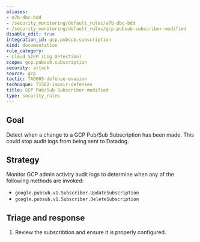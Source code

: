 ```yaml
---
aliases:
- a7b-dbc-bdd
- /security_monitoring/default_rules/a7b-dbc-bdd
- /security_monitoring/default_rules/gcp-pubsub-subscriber-modified
disable_edit: true
integration_id: gcp.pubsub.subscription
kind: documentation
rule_category:
- Cloud SIEM (Log Detection)
scope: gcp.pubsub.subscription
security: attack
source: gcp
tactic: TA0005-defense-evasion
technique: T1562-impair-defenses
title: GCP Pub/Sub Subscriber modified
type: security_rules
---
```


## Goal
Detect when a change to a GCP Pub/Sub Subscription has been made. This could stop audit logs from being sent to Datadog.

## Strategy
Monitor GCP admin activity audit logs to determine when any of the following methods are invoked:

* `google.pubsub.v1.Subscriber.UpdateSubscription`
* `google.pubsub.v1.Subscriber.DeleteSubscription`

## Triage and response
1. Review the subscribtion and ensure it is properly configured.
